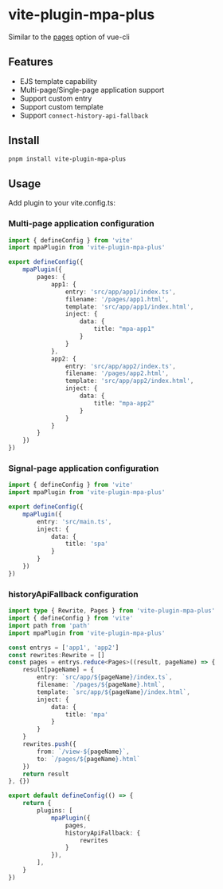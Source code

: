 # vite-plugin-mpa-plus

Similar to the [pages](https://cli.vuejs.org/en/config/#pages) option of vue-cli

## Features

- EJS template capability
- Multi-page/Single-page application support
- Support custom entry
- Support custom template
- Support `connect-history-api-fallback`

## Install

```bash
pnpm install vite-plugin-mpa-plus
```

## Usage

Add plugin to your vite.config.ts:

### Multi-page application configuration
```ts
import { defineConfig } from 'vite'
import mpaPlugin from 'vite-plugin-mpa-plus'

export defineConfig({
    mpaPlugin({
        pages: {
            app1: {
                entry: 'src/app/app1/index.ts',
                filename: '/pages/app1.html',
                template: 'src/app/app1/index.html',
                inject: {
                    data: {
                        title: "mpa-app1"
                    }
                }
            },
            app2: {
                entry: 'src/app/app2/index.ts',
                filename: '/pages/app2.html',
                template: 'src/app/app2/index.html',
                inject: {
                    data: {
                        title: "mpa-app2"
                    }
                }
            }
        }
    })
})
```

### Signal-page application configuration

```ts
import { defineConfig } from 'vite'
import mpaPlugin from 'vite-plugin-mpa-plus'

export defineConfig({
    mpaPlugin({
        entry: 'src/main.ts',
        inject: {
            data: {
                title: 'spa'
            }
        }
    })
})
```

### historyApiFallback configuration

```ts
import type { Rewrite, Pages } from 'vite-plugin-mpa-plus'
import { defineConfig } from 'vite'
import path from 'path'
import mpaPlugin from 'vite-plugin-mpa-plus'

const entrys = ['app1', 'app2']
const rewrites:Rewrite = []
const pages = entrys.reduce<Pages>((result, pageName) => {
    result[pageName] = {
        entry: `src/app/${pageName}/index.ts`,
        filename: `/pages/${pageName}.html`,
        template: `src/app/${pageName}/index.html`,
        inject: {
            data: {
                title: 'mpa'
            }
        }
    }
    rewrites.push({
        from: `/view-${pageName}`,
        to: `/pages/${pageName}.html`
    })
    return result
}, {})

export default defineConfig(() => {
    return {
        plugins: [
            mpaPlugin({
                pages,
                historyApiFallback: {
                    rewrites
                }
            }),
        ],
    }
})

```

